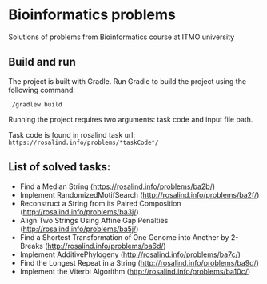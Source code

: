 # Bioinformatics problems

Solutions of problems from Bioinformatics course at ITMO university

## Build and run

The project is built with Gradle. Run Gradle to build the project using the following command:

```
./gradlew build
```

Running the project requires two arguments: task code and input file path.

Task code is found in rosalind task url: `https://rosalind.info/problems/*taskCode*/`

## List of solved tasks:

- Find a Median String (https://rosalind.info/problems/ba2b/)
- Implement RandomizedMotifSearch (http://rosalind.info/problems/ba2f/)
- Reconstruct a String from its Paired Composition (http://rosalind.info/problems/ba3j/)
- Align Two Strings Using Affine Gap Penalties (http://rosalind.info/problems/ba5j/)
- Find a Shortest Transformation of One Genome into Another by 2-Breaks (http://rosalind.info/problems/ba6d/)
- Implement AdditivePhylogeny (http://rosalind.info/problems/ba7c/)
- Find the Longest Repeat in a String (http://rosalind.info/problems/ba9d/)
- Implement the Viterbi Algorithm (http://rosalind.info/problems/ba10c/)